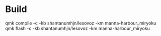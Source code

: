 # Build
qmk compile -c -kb shantanumhjn/lesovoz -km manna-harbour_miryoku
qmk flash -c -kb shantanumhjn/lesovoz -km manna-harbour_miryoku